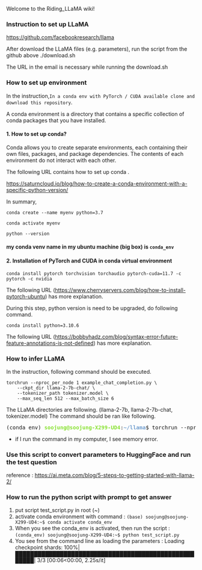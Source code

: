 Welcome to the Riding_LLaMA wiki!

### Instruction to set up LLaMA 
https://github.com/facebookresearch/llama

After download the LLaMA files (e.g. parameters), run the script from the github above ./download.sh

The URL in the email is necessary while running the download.sh 

### How to set up environment  
In the instruction,`In a conda env with PyTorch / CUDA available clone and download this repository`.

A conda environment is a directory that contains a specific collection of conda packages that you have installed. 

#### 1. How to set up conda? 
Conda allows you to create separate environments, each containing their own files, packages, and package dependencies. The contents of each environment do not interact with each other.

The following URL contains how to set up conda . 

https://saturncloud.io/blog/how-to-create-a-conda-environment-with-a-specific-python-version/

In summary, 

`conda create --name myenv python=3.7`

`conda activate myenv`

`python --version`


#### my conda venv name in my ubuntu machine (big box) is `conda_env`

#### 2. Installation of PyTorch and CUDA in conda virtual environment

`conda install pytorch torchvision torchaudio pytorch-cuda=11.7 -c pytorch -c nvidia`

The following URL (https://www.cherryservers.com/blog/how-to-install-pytorch-ubuntu) has more explanation. 

During this step, python version is need to be upgraded, do following command. 

`conda install python=3.10.6`

The following URL (https://bobbyhadz.com/blog/syntax-error-future-feature-annotations-is-not-defined) has more explanation. 

### How to infer LLaMA

In the instruction, following command should be executed. 

```
torchrun --nproc_per_node 1 example_chat_completion.py \
    --ckpt_dir llama-2-7b-chat/ \
    --tokenizer_path tokenizer.model \
    --max_seq_len 512 --max_batch_size 6
```

The LLaMA directories are following. (llama-2-7b, llama-2-7b-chat, tokenizer.model)
The command should be ran like following. 

<pre>(conda_env) <font color="#8AE234"><b>soojung@soojung-X299-UD4</b></font>:<font color="#729FCF"><b>~/llama</b></font>$ torchrun --nproc_per_node 1 example_chat_completion.py --ckpt_dir /home/soojung/llama-2-7b-chat/ --tokenizer_path /home/soojung/tokenizer.model --max_seq_len 512 --max_batch_size 6</pre>

* if I run the command in my computer, I see memory error.
  
### Use this script to convert parameters to HuggingFace and run the test question

reference : https://ai.meta.com/blog/5-steps-to-getting-started-with-llama-2/

### How to run the python script with prompt to get answer 
1. put script test_script.py in root (~)
2. activate conda environment with command : `(base) soojung@soojung-X299-UD4:~$ conda activate conda_env`
3. When you see the conda_env is activated, then run the script : `(conda_env) soojung@soojung-X299-UD4:~$ python test_script.py`
4. You see from the command line as loading the parameters : Loading checkpoint shards: 100%|█████████████████████████████████████████████████████| 3/3 [00:06<00:00,  2.25s/it]
